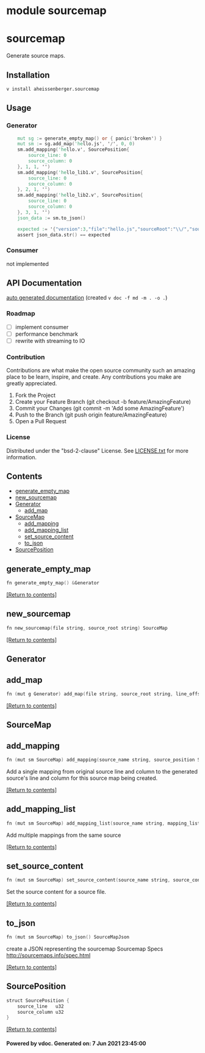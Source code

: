 # module sourcemap

# sourcemap

Generate source maps.

## Installation


```sh
v install aheissenberger.sourcemap
```

## Usage

### Generator

```v
	mut sg := generate_empty_map() or { panic('broken') }
	mut sm := sg.add_map('hello.js', '/', 0, 0)
	sm.add_mapping('hello.v', SourcePosition{
		source_line: 0
		source_column: 0
	}, 1, 1, '')
	sm.add_mapping('hello_lib1.v', SourcePosition{
		source_line: 0
		source_column: 0
	}, 2, 1, '')
	sm.add_mapping('hello_lib2.v', SourcePosition{
		source_line: 0
		source_column: 0
	}, 3, 1, '')
	json_data := sm.to_json()

	expected := '{"version":3,"file":"hello.js","sourceRoot":"\\/","sources":["hello.v","hello_lib1.v","hello_lib2.v"],"sourcesContent":[null,null,null],"names":[],"mappings":"CA+\\/\\/\\/\\/\\/HA;CCAA;CCAA"}'
	assert json_data.str() == expected
```
### Consumer

not implemented

## API Documentation

[auto generated documentation](https://github.com/aheissenberger/vlang-source-map/blob/master/_docs/sourcemap.md#contents)
(created `v doc -f md -m . -o .`)

### Roadmap

 - [ ] implement consumer
 - [ ] performance benchmark
 - [ ] rewrite with streaming to IO

### Contribution

Contributions are what make the open source community such an amazing place to be learn, inspire, and create. Any contributions you make are greatly appreciated.

1. Fork the Project
1. Create your Feature Branch (git checkout -b feature/AmazingFeature)
1. Commit your Changes (git commit -m 'Add some AmazingFeature')
1. Push to the Branch (git push origin feature/AmazingFeature)
1. Open a Pull Request

### License

Distributed under the "bsd-2-clause" License. See [LICENSE.txt](LICENSE.txt) for more information.
 

## Contents
- [generate_empty_map](#generate_empty_map)
- [new_sourcemap](#new_sourcemap)
- [Generator](#Generator)
  - [add_map](#add_map)
- [SourceMap](#SourceMap)
  - [add_mapping](#add_mapping)
  - [add_mapping_list](#add_mapping_list)
  - [set_source_content](#set_source_content)
  - [to_json](#to_json)
- [SourcePosition](#SourcePosition)

## generate_empty_map
```v
fn generate_empty_map() &Generator
```


[[Return to contents]](#Contents)

## new_sourcemap
```v
fn new_sourcemap(file string, source_root string) SourceMap
```


[[Return to contents]](#Contents)

## Generator
## add_map
```v
fn (mut g Generator) add_map(file string, source_root string, line_offset int, column_offset int) &SourceMap
```


[[Return to contents]](#Contents)

## SourceMap
## add_mapping
```v
fn (mut sm SourceMap) add_mapping(source_name string, source_position SourcePositionType, gen_line u32, gen_column u32, name string)
```
 Add a single mapping from original source line and column to the generated source's line and column for this source map being created. 

[[Return to contents]](#Contents)

## add_mapping_list
```v
fn (mut sm SourceMap) add_mapping_list(source_name string, mapping_list []MappingInput) ?
```
 Add multiple mappings from the same source 

[[Return to contents]](#Contents)

## set_source_content
```v
fn (mut sm SourceMap) set_source_content(source_name string, source_content string)
```
 Set the source content for a source file. 

[[Return to contents]](#Contents)

## to_json
```v
fn (mut sm SourceMap) to_json() SourceMapJson
```
 create a JSON representing the sourcemap  Sourcemap Specs http://sourcemaps.info/spec.html 

[[Return to contents]](#Contents)

## SourcePosition
```v
struct SourcePosition {
	source_line   u32
	source_column u32
}
```


[[Return to contents]](#Contents)

#### Powered by vdoc. Generated on: 7 Jun 2021 23:45:00
